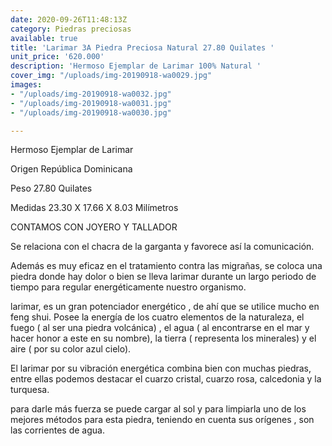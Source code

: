 ```yaml
---
date: 2020-09-26T11:48:13Z
category: Piedras preciosas
available: true
title: 'Larimar 3A Piedra Preciosa Natural 27.80 Quilates '
unit_price: '620.000'
description: 'Hermoso Ejemplar de Larimar 100% Natural '
cover_img: "/uploads/img-20190918-wa0029.jpg"
images:
- "/uploads/img-20190918-wa0032.jpg"
- "/uploads/img-20190918-wa0031.jpg"
- "/uploads/img-20190918-wa0030.jpg"

---
```

Hermoso Ejemplar de Larimar

Origen República Dominicana 

Peso 27.80 Quilates

Medidas 23.30 X 17.66 X 8.03 Milímetros 

CONTAMOS CON JOYERO Y TALLADOR

Se relaciona con el chacra de la garganta y favorece así la comunicación.

Además es muy eficaz en el tratamiento contra las migrañas, se coloca una piedra donde hay dolor o bien se lleva larimar durante un largo periodo de tiempo para regular energéticamente nuestro organismo.

larimar, es un gran potenciador energético , de ahí que se utilice mucho en feng shui. Posee la energía de los cuatro elementos de la naturaleza, el fuego ( al ser una piedra volcánica) , el agua ( al encontrarse en el mar y hacer honor a este en su nombre), la tierra ( representa los minerales) y el aire ( por su color azul cielo).

El larimar por su vibración energética combina bien con muchas piedras, entre ellas podemos destacar el cuarzo cristal, cuarzo rosa, calcedonia y la turquesa.

para darle más fuerza se puede cargar al sol y para limpiarla uno de los mejores métodos para esta piedra, teniendo en cuenta sus orígenes , son las corrientes de agua.
